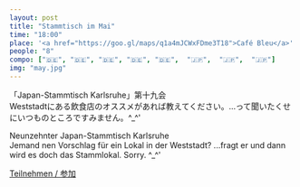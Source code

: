 ```yaml
---
layout: post
title: "Stammtisch im Mai"
time: "18:00"
place: '<a href="https://goo.gl/maps/q1a4mJCWxFDme3T18">Café Bleu</a>'
people: "8"
compo: ["🇩🇪", "🇩🇪", "🇩🇪", "🇩🇪", "🇩🇪",  "🇯🇵",  "🇯🇵",  "🇯🇵"]
img: "may.jpg"
---
```


「Japan-Stammtisch Karlsruhe」第十九会  
Weststadtにある飲食店のオススメがあれば教えてください。.‌..って聞いたくせにいつものところですみません。^_^'

Neunzehnter Japan-Stammtisch Karlsruhe  
Jemand nen Vorschlag für ein Lokal in der Weststadt? ...fragt er und dann wird es doch das Stammlokal. Sorry. ^_^'

[Teilnehmen / 参加](https://nuudel.digitalcourage.de/gJKZLpa2ncwkq9cE)
